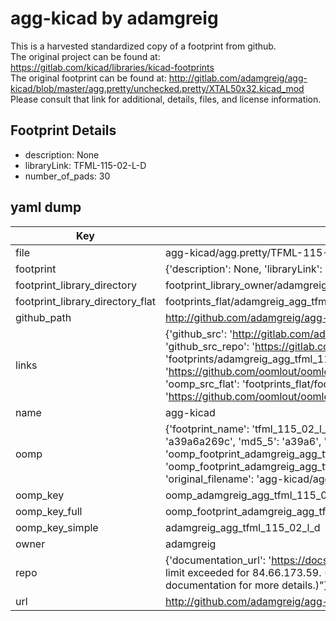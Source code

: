 # agg-kicad by adamgreig  
This is a harvested standardized copy of a footprint from github.  
The original project can be found at:  
https://gitlab.com/kicad/libraries/kicad-footprints  
The original footprint can be found at:
http://gitlab.com/adamgreig/agg-kicad/blob/master/agg.pretty/unchecked.pretty/XTAL50x32.kicad_mod
Please consult that link for additional, details, files, and license information.  
## Footprint Details
* description: None  
* libraryLink: TFML-115-02-L-D  
* number_of_pads: 30  
## yaml dump  
| Key | Value |  
| --- | --- |  
| file | agg-kicad/agg.pretty/TFML-115-02-L-D.kicad_mod |  
| footprint | {'description': None, 'libraryLink': 'TFML-115-02-L-D', 'number_of_pads': 30} |  
| footprint_library_directory | footprint_library_owner/adamgreig_agg-kicad |  
| footprint_library_directory_flat | footprints_flat/adamgreig_agg_tfml_115_02_l_d/working |  
| github_path | http://github.com/adamgreig/agg-kicad/blob/master/agg.pretty/TFML-115-02-L-D.kicad_mod |  
| links | {'github_src': 'http://gitlab.com/adamgreig/agg-kicad/blob/master/agg.pretty/unchecked.pretty/XTAL50x32.kicad_mod', 'github_src_repo': 'https://gitlab.com/kicad/libraries/kicad-footprints', 'oomp_bot': 'footprints/adamgreig_agg_tfml_115_02_l_d/working', 'oomp_bot_github': 'https://github.com/oomlout/oomlout_oomp_footprint_bot/tree/main/footprints/adamgreig_agg_tfml_115_02_l_d/working', 'oomp_src_flat': 'footprints_flat/footprints_flat/adamgreig_agg_tfml_115_02_l_d/working', 'oomp_src_flat_github': 'https://github.com/oomlout/oomlout_oomp_footprint_src/tree/main/footprints_flat/adamgreig_agg_tfml_115_02_l_d/working'} |  
| name | agg-kicad |  
| oomp | {'footprint_name': 'tfml_115_02_l_d', 'library_name': 'agg', 'md5': 'a39a6a269c0f317b9a8d9786049fc73a', 'md5_10': 'a39a6a269c', 'md5_5': 'a39a6', 'md5_6': 'a39a6a', 'oomp_key': 'oomp_adamgreig_agg_tfml_115_02_l_d', 'oomp_key_extra': 'oomp_footprint_adamgreig_agg_tfml_115_02_l_d', 'oomp_key_full': 'oomp_footprint_adamgreig_agg_tfml_115_02_l_d_a39a6a', 'oomp_key_simple': 'adamgreig_agg_tfml_115_02_l_d', 'original_filename': 'agg-kicad/agg.pretty/TFML-115-02-L-D.kicad_mod', 'owner_name': 'adamgreig'} |  
| oomp_key | oomp_adamgreig_agg_tfml_115_02_l_d |  
| oomp_key_full | oomp_footprint_adamgreig_agg_tfml_115_02_l_d |  
| oomp_key_simple | adamgreig_agg_tfml_115_02_l_d |  
| owner | adamgreig |  
| repo | {'documentation_url': 'https://docs.github.com/rest/overview/resources-in-the-rest-api#rate-limiting', 'message': "API rate limit exceeded for 84.66.173.59. (But here's the good news: Authenticated requests get a higher rate limit. Check out the documentation for more details.)"} |  
| url | http://github.com/adamgreig/agg-kicad |  


